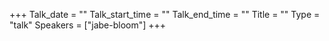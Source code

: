 +++
Talk_date = ""
Talk_start_time = ""
Talk_end_time = ""
Title = ""
Type = "talk"
Speakers = ["jabe-bloom"]
+++


